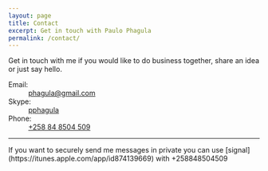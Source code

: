 ```yaml
---
layout: page
title: Contact
excerpt: Get in touch with Paulo Phagula
permalink: /contact/
---
```

<p>
Get in touch with me if you would like to do business together, share an idea or just say hello.
</p>
<div class="project">
    <dl>
        <dt>Email:</dt> <dd><a href="mailto:pphagula@gmail.com" title="Drop me an email">phagula@gmail.com</a></dd>
        <dt>Skype:</dt> <dd><a href="skype:pphagula?add">pphagula</a></dd>
        <dt>Phone:</dt> <dd><a href="tel:+258848504509">+258 84 8504 509</a></dd>
    </dl>
</div>
<!--
<hr/>
<p>
Or you can fill and submit the form bellow and I'll get back to you:
</p>
<p class="alert alert-success hidden" id="contact-form-msg"></p>
<form action="" method="POST" id="contact-form">
    <input type="text" name="_gotcha" style="display:none" />
    <label>Email</label>
    <input type="email" id="user_email" name="_replyto" placeholder="Your email address">
    <label>Message</label>
    <textarea placeholder="Your message" id="user_message" name="user_message"></textarea><br />
    <label>Input the result</label>
    <input type="text" id="human-check" name="human-check" placeholder=""><br />
    <input type="hidden" id="human-check-2" name="human-check-2">
    <p class="alert alert-success hidden" id="contact-form-msg"></p>
    <button type="submit" class="button">Submit</button>
</form>
-->
<hr/>
If you want to securely send me messages in private you can use [signal](https://itunes.apple.com/app/id874139669) with +258848504509